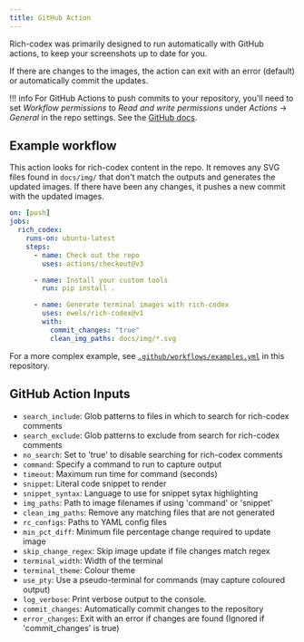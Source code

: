 ```yaml
---
title: GitHub Action
---
```


Rich-codex was primarily designed to run automatically with GitHub actions, to keep your screenshots up to date for you.

If there are changes to the images, the action can exit with an error (default) or automatically commit the updates.

<!-- prettier-ignore-start -->
!!! info
    For GitHub Actions to push commits to your repository, you'll need to set _Workflow permissions_ to _Read and write permissions_ under _Actions_ -> _General_ in the repo settings. See the [GitHub docs](https://docs.github.com/en/repositories/managing-your-repositorys-settings-and-features/enabling-features-for-your-repository/managing-github-actions-settings-for-a-repository#configuring-the-default-github_token-permissions).
<!-- prettier-ignore-end -->

## Example workflow

This action looks for rich-codex content in the repo. It removes any SVG files found in `docs/img/` that don't match the outputs and generates the updated images. If there have been any changes, it pushes a new commit with the updated images.

```yaml
on: [push]
jobs:
  rich_codex:
    runs-on: ubuntu-latest
    steps:
      - name: Check out the repo
        uses: actions/checkout@v3

      - name: Install your custom tools
        run: pip install .

      - name: Generate terminal images with rich-codex
        uses: ewels/rich-codex@v1
        with:
          commit_changes: "true"
          clean_img_paths: docs/img/*.svg
```

For a more complex example, see [`.github/workflows/examples.yml`](https://github.com/ewels/rich-codex/blob/main/.github/workflows/examples.yml) in this repository.

## GitHub Action Inputs

- `search_include`: Glob patterns to files in which to search for rich-codex comments
- `search_exclude`: Glob patterns to exclude from search for rich-codex comments
- `no_search`: Set to 'true' to disable searching for rich-codex comments
- `command`: Specify a command to run to capture output
- `timeout`: Maximum run time for command (seconds)
- `snippet`: Literal code snippet to render
- `snippet_syntax`: Language to use for snippet sytax highlighting
- `img_paths`: Path to image filenames if using 'command' or 'snippet'
- `clean_img_paths`: Remove any matching files that are not generated
- `rc_configs`: Paths to YAML config files
- `min_pct_diff`: Minimum file percentage change required to update image
- `skip_change_regex`: Skip image update if file changes match regex
- `terminal_width`: Width of the terminal
- `terminal_theme`: Colour theme
- `use_pty`: Use a pseudo-terminal for commands (may capture coloured output)
- `log_verbose`: Print verbose output to the console.
- `commit_changes`: Automatically commit changes to the repository
- `error_changes`: Exit with an error if changes are found (Ignored if 'commit_changes' is true)
